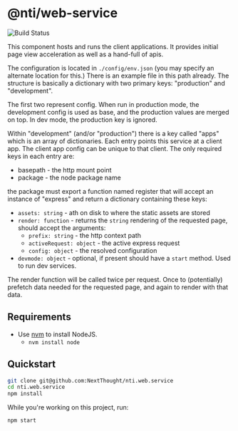 # @nti/web-service

![Build Status](https://github.com/NextThought/nti.web.service/workflows/Project%20Health/badge.svg)

This component hosts and runs the client applications. It provides initial page view acceleration as well as a hand-full of apis.

The configuration is located in `./config/env.json` (you may specify an alternate location for this.) There is an example file in this path already. The structure is basically a dictionary with two primary keys: "production" and "development".

The first two represent config. When run in production mode, the development config is used as base, and the production values are merged on top. In dev mode, the production key is ignored.

Within "development" (and/or "production") there is a key called "apps" which is an array of dictionaries. Each entry points this service at a client app. The client app config can be unique to that client. The only required keys in each entry are:

- basepath - the http mount point
- package - the node package name

the package must export a function named register that will accept an instance of "express" and return a dictionary containing these keys:

- `assets: string` - ath on disk to where the static assets are stored
- `render: function` - returns the `string` rendering of the requested page, should accept the arguments:
  - `prefix: string` - the http context path
  - `activeRequest: object` - the active express request
  - `config: object` - the resolved configuration
- `devmode: object` - optional, if present should have a `start` method. Used to run dev services.

The render function will be called twice per request. Once to (potentially) prefetch data needed for the requested page, and again to render with that data.

## Requirements

- Use [nvm](https://github.com/nvm-sh/nvm) to install NodeJS.
  - `nvm install node`

## Quickstart

```bash
git clone git@github.com:NextThought/nti.web.service
cd nti.web.service
npm install
```

While you're working on this project, run:

```bash
npm start
```
